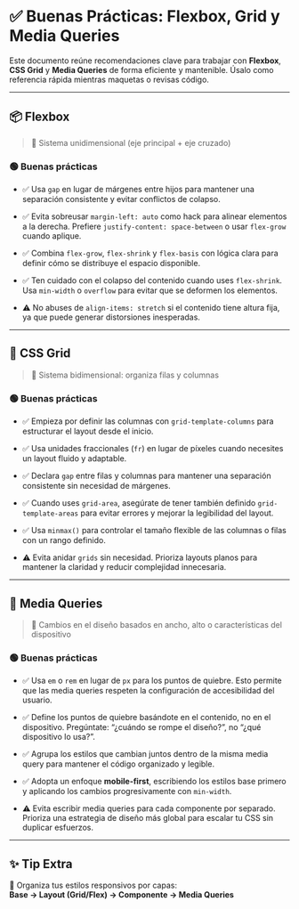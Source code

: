 # ✅ Buenas Prácticas: Flexbox, Grid y Media Queries

Este documento reúne recomendaciones clave para trabajar con **Flexbox**, **CSS Grid** y **Media Queries** de forma eficiente y mantenible. Úsalo como referencia rápida mientras maquetas o revisas código.

---

## 📦 Flexbox

> 🔁 Sistema unidimensional (eje principal + eje cruzado)

### 🟢 Buenas prácticas

- ✅ Usa `gap` en lugar de márgenes entre hijos para mantener una separación consistente y evitar conflictos de colapso.

- ✅ Evita sobreusar `margin-left: auto` como hack para alinear elementos a la derecha. Prefiere `justify-content: space-between` o usar `flex-grow` cuando aplique.

- ✅ Combina `flex-grow`, `flex-shrink` y `flex-basis` con lógica clara para definir cómo se distribuye el espacio disponible.

- ✅ Ten cuidado con el colapso del contenido cuando uses `flex-shrink`. Usa `min-width` o `overflow` para evitar que se deformen los elementos.

- ⚠️ No abuses de `align-items: stretch` si el contenido tiene altura fija, ya que puede generar distorsiones inesperadas.

---

## 🧱 CSS Grid

> 🧭 Sistema bidimensional: organiza filas y columnas

### 🟢 Buenas prácticas

- ✅ Empieza por definir las columnas con `grid-template-columns` para estructurar el layout desde el inicio.

- ✅ Usa unidades fraccionales (`fr`) en lugar de píxeles cuando necesites un layout fluido y adaptable.

- ✅ Declara `gap` entre filas y columnas para mantener una separación consistente sin necesidad de márgenes.

- ✅ Cuando uses `grid-area`, asegúrate de tener también definido `grid-template-areas` para evitar errores y mejorar la legibilidad del layout.

- ✅ Usa `minmax()` para controlar el tamaño flexible de las columnas o filas con un rango definido.

- ⚠️ Evita anidar `grids` sin necesidad. Prioriza layouts planos para mantener la claridad y reducir complejidad innecesaria.

---

## 📱 Media Queries

> 🎯 Cambios en el diseño basados en ancho, alto o características del dispositivo

### 🟢 Buenas prácticas

- ✅ Usa `em` o `rem` en lugar de `px` para los puntos de quiebre. Esto permite que las media queries respeten la configuración de accesibilidad del usuario.

- ✅ Define los puntos de quiebre basándote en el contenido, no en el dispositivo. Pregúntate: “¿cuándo se rompe el diseño?”, no “¿qué dispositivo lo usa?”.

- ✅ Agrupa los estilos que cambian juntos dentro de la misma media query para mantener el código organizado y legible.

- ✅ Adopta un enfoque **mobile-first**, escribiendo los estilos base primero y aplicando los cambios progresivamente con `min-width`.

- ⚠️ Evita escribir media queries para cada componente por separado. Prioriza una estrategia de diseño más global para escalar tu CSS sin duplicar esfuerzos.

---

## ✨ Tip Extra

📁 Organiza tus estilos responsivos por capas:  
**Base → Layout (Grid/Flex) → Componente → Media Queries**
